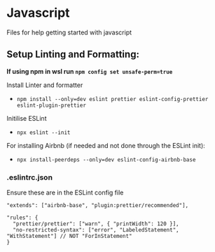 # Javascript
Files for help getting started with javascript

## Setup Linting and Formatting:

**If using npm in wsl run ```npm config set unsafe-perm=true```** 

Install Linter and formatter
- `npm install --only=dev eslint prettier eslint-config-prettier eslint-plugin-prettier`

Initilise ESLint
- `npx eslint --init`

For installing Airbnb (if needed and not done through the ESLint init):
- `npx install-peerdeps --only=dev eslint-config-airbnb-base`

### .eslintrc.json

Ensure these are in the ESLint config file

```
"extends": ["airbnb-base", "plugin:prettier/recommended"],
```

```
"rules": {
  "prettier/prettier": ["warn", { "printWidth": 120 }],
  "no-restricted-syntax": ["error", "LabeledStatement", "WithStatement"] // NOT "ForInStatement"
}
```
